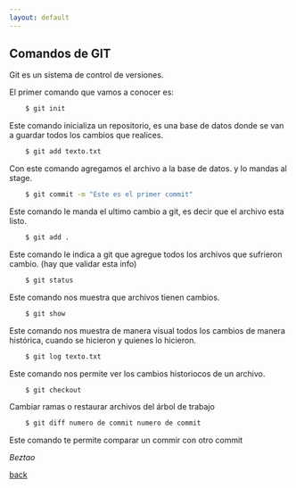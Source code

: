 ```yaml
---
layout: default
---
```


## Comandos de GIT

Git es un sistema de control de versiones.

El primer comando que vamos a conocer es:

```bash
    $ git init 
```

Este comando inicializa un repositorio, es una base de datos donde se van a guardar todos los cambios que realices.

```bash
    $ git add texto.txt
```

Con este comando agregamos el archivo a la base de datos. y lo mandas al stage.

```bash
    $ git commit -m "Este es el primer commit"
```

Este comando le manda el ultimo cambio a git, es decir que el archivo esta listo. 
```bash
    $ git add .
```

Este comando le indica a git que agregue todos los archivos que sufrieron cambio. (hay que validar esta info)
```bash
    $ git status
```

Este comando nos muestra que archivos tienen cambios.
```bash
    $ git show
```

Este comando nos muestra de manera visual todos los cambios de manera histórica, cuando se hicieron y quienes lo hicieron.

```bash
    $ git log texto.txt
```

Este comando nos permite ver los cambios historiocos de un archivo.

```bash
    $ git checkout
```

Cambiar ramas o restaurar archivos del árbol de trabajo

```bash
    $ git diff numero de commit numero de commit
```

Este comando te permite comparar un commir con otro commit

_Beztao_

[back](./)